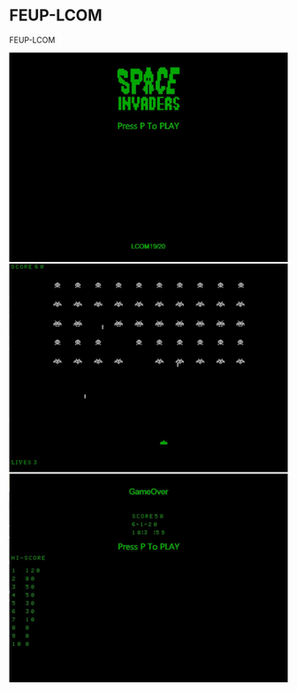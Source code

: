 # FEUP-LCOM
FEUP-LCOM

![1](https://github.com/DiogoOReis/FEUP-LCOM/blob/master/proj/img/1.jpg)
![2](https://github.com/DiogoOReis/FEUP-LCOM/blob/master/proj/img/2.jpg)
![3](https://github.com/DiogoOReis/FEUP-LCOM/blob/master/proj/img/3.jpg)
